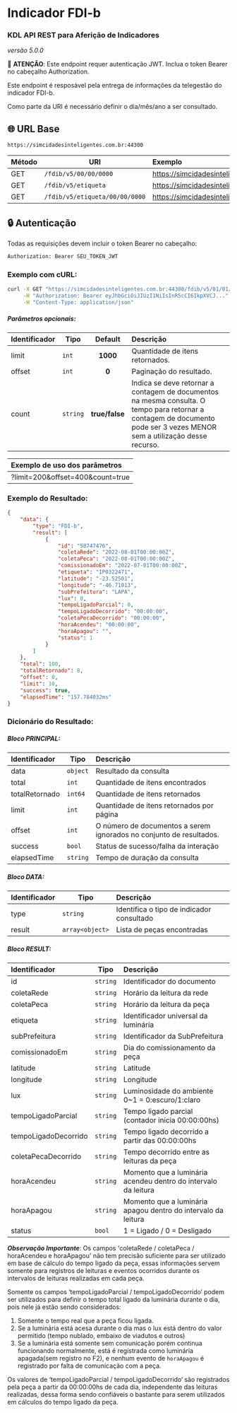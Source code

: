 # Indicador FDI-b
### KDL API REST para Aferição de Indicadores
*versão 5.0.0*

🔐 **ATENÇÃO**: Este endpoint requer autenticação JWT. Inclua o token Bearer no cabeçalho Authorization.

Este endpoint é resposável pela entrega de informações da telegestão do indicador FDI-b.

Como parte da URI é necessário definir o dia/mês/ano a ser consultado.

## 🌐 URL Base
```
https://simcidadesinteligentes.com.br:44300
```

| Método | URI                            | Exemplo                                                  | 
| --- |--------------------------------|:---------------------------------------------------------| 
| GET | `/fdib/v5/00/00/0000`          | https://simcidadesinteligentes.com.br:44300/fdib/v5/01/01/2023       |
| GET | `/fdib/v5/etiqueta`            | https://simcidadesinteligentes.com.br:44300/fdib/v5/IP0322471            |
| GET | `/fdib/v5/etiqueta/00/00/0000` | https://simcidadesinteligentes.com.br:44300/fdib/v5/IP0322471/01/01/2023|

## 🔒 Autenticação

Todas as requisições devem incluir o token Bearer no cabeçalho:

```bash
Authorization: Bearer SEU_TOKEN_JWT
```

### Exemplo com cURL:
```bash
curl -X GET "https://simcidadesinteligentes.com.br:44300/fdib/v5/01/01/2023" \
     -H "Authorization: Bearer eyJhbGciOiJIUzI1NiIsInR5cCI6IkpXVCJ..." \
     -H "Content-Type: application/json"
```

##### Parâmetros opcionais:
| Identificador | Tipo     |     Default     | Descrição                                                                                                                                                                | 
|---------------|----------|:---------------:|:-------------------------------------------------------------------------------------------------------------------------------------------------------------------------| 
| limit         | `int`    |    **1000**     | Quantidade de itens retornados.                                                                                                                                          |
| offset        | `int`    |      **0**      | Paginação do resultado.                                                                                                                                                  |
| count         | `string` | **true/false** | Indica se deve retornar a contagem de documentos na mesma consulta. O tempo para retornar a contagem de documento pode ser 3 vezes MENOR sem a utilização desse recurso. |

| Exemplo de uso dos parâmetros    | 
|:---------------------------------| 
| ?limit=200&offset=400&count=true |

### Exemplo do Resultado:
``` json
{
    "data": {
        "type": "FDI-b",
        "result": [
            {
                "id": "58747476",
                "coletaRede": "2022-08-01T00:00:00Z",
                "coletaPeca": "2022-08-01T00:00:00Z",
                "comissionadoEm": "2022-07-01T00:00:00Z",
                "etiqueta": "IP0322471",
                "latitude": "-23.52501",
                "longitude": "-46.71013",
                "subPrefeitura": "LAPA",
                "lux": 0,
                "tempoLigadoParcial": 0,
                "tempoLigadoDecorrido": "00:00:00",
                "coletaPecaDecorrido": "00:00:00",
                "horaAcendeu": "00:00:00",
                "horaApagou": "",
                "status": 1
            }
        ]
    },
    "total": 100,
    "totalRetornado": 8,
    "offset": 0,
    "limit": 10,
    "success": true,
    "elapsedTime": "157.784032ms"
}
```
### Dicionário do Resultado:
##### Bloco PRINCIPAL:
| Identificador  | Tipo     | Descrição                                                           | 
|:---------------|----------|:--------------------------------------------------------------------| 
| data           | `object` | Resultado da consulta                                               | 
| total          | `int`    | Quantidade de itens encontrados                                     | 
| totalRetornado | `int64`  | Quantidade de itens retornados                                      |
| limit          | `int`    | Quantidade de itens retornados por página                           | 
| offset         | `int`    | O número de documentos a serem ignorados no conjunto de resultados. |
| success        | `bool`   | Status de sucesso/falha da interação                                | 
| elapsedTime    | `string` | Tempo de duração da consulta                                        | 

##### Bloco DATA:
| Identificador | Tipo            | Descrição                                             | 
|:--------------|-----------------|:------------------------------------------------------| 
| type          | `string`        | Identifica o tipo de indicador consultado             | 
| result        | `array<object>` | Lista de peças encontradas                            | 

##### Bloco RESULT:
| Identificador         | Tipo     | Descrição                                                       | 
|:----------------------|----------|:----------------------------------------------------------------| 
| id                    | `string` | Identificador do documento                                      |
| coletaRede            | `string` | Horário da leitura da rede                                      | 
| coletaPeca            | `string` | Horário da leitura da peça                                      |
| etiqueta              | `string` | Identificador universal da luminária                            |
| subPrefeitura         | `string` | Identificador da SubPrefeitura                                  | 
| comissionadoEm        | `string` | Dia do comissionamento da peça                                  | 
| latitude              | `string` | Latitude                                                        |
| longitude             | `string` | Longitude                                                       |
| lux                   | `string` | Luminosidade do ambiente 0~1 = 0:escuro/1:claro                 | 
| tempoLigadoParcial    | `string`    | Tempo ligado parcial (contador inicia 00:00:00hs)               | 
| tempoLigadoDecorrido  | `string` | Tempo ligado decorrido a partir das 00:00:00hs                  | 
| coletaPecaDecorrido   | `string` | Tempo decorrido entre as leituras da peça                       | 
| horaAcendeu           | `string` | Momento que a luminária acendeu dentro do intervalo da leitura  | 
| horaApagou            | `string` | Momento que a luminária apagou dentro do intervalo da leitura   | 
| status                | `bool`   | 1 = Ligado / 0 = Desligado                                      |

***Observação Importante***: 
Os campos 'coletaRede / coletaPeca / horaAcendeu e horaApagou' não tem precisão suficiente para ser 
utilizado em base de cálculo do tempo ligado da peça, essas informações servem somente para 
registros de leituras e eventos ocorridos durante os intervalos de leituras realizadas em cada peça.


Somente os campos ‘tempoLigadoParcial / tempoLigadoDecorrido‘ podem ser utilizados para definir o tempo total ligado da luminária
durante o dia, pois nele já estão sendo considerados:
1) Somente o tempo real que a peça ficou ligada.
2) Se a luminária está acesa durante o dia mas o lux está dentro do valor permitido (tempo nublado, embaixo de viadutos e outros)
3) Se a luminária está somente sem comunicação porém continua funcionando normalmente, está é registrada
como luminária apagada(sem registro no F2), e nenhum evento de `horaApagou` é registrado por falta de comunicação com a peça.

Os valores de ‘tempoLigadoParcial / tempoLigadoDecorrido‘ são registrados pela peça a partir da 00:00:00hs de cada dia, 
independente das leituras realizadas, dessa forma sendo confiáveis o bastante para serem utilizados em cálculos do tempo 
ligado da peça.